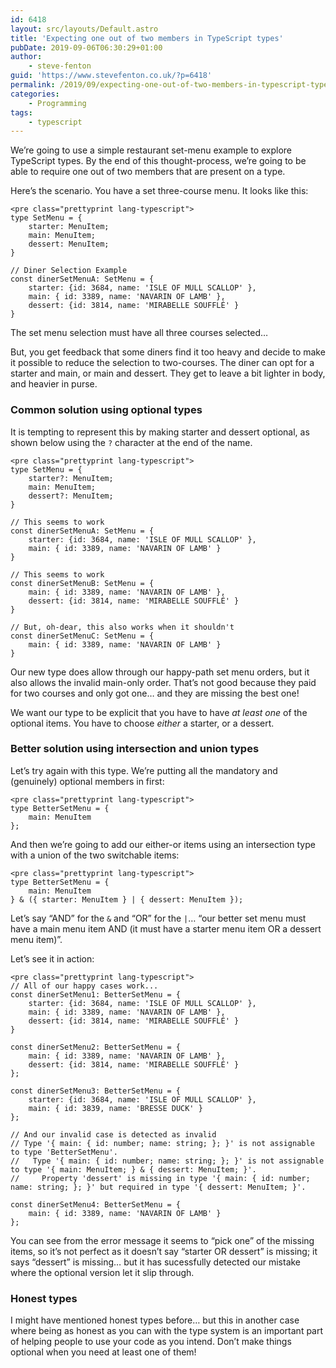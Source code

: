 ```yaml
---
id: 6418
layout: src/layouts/Default.astro
title: 'Expecting one out of two members in TypeScript types'
pubDate: 2019-09-06T06:30:29+01:00
author:
    - steve-fenton
guid: 'https://www.stevefenton.co.uk/?p=6418'
permalink: /2019/09/expecting-one-out-of-two-members-in-typescript-types/
categories:
    - Programming
tags:
    - typescript
---
```


We’re going to use a simple restaurant set-menu example to explore TypeScript types. By the end of this thought-process, we’re going to be able to require one out of two members that are present on a type.

Here’s the scenario. You have a set three-course menu. It looks like this:

```
<pre class="prettyprint lang-typescript">
type SetMenu = {
    starter: MenuItem;
    main: MenuItem;
    dessert: MenuItem;
}

// Diner Selection Example
const dinerSetMenuA: SetMenu = {
    starter: {id: 3684, name: 'ISLE OF MULL SCALLOP' },
    main: { id: 3389, name: 'NAVARIN OF LAMB' },
    dessert: {id: 3814, name: 'MIRABELLE SOUFFLÉ' }
}
```

The set menu selection must have all three courses selected…

But, you get feedback that some diners find it too heavy and decide to make it possible to reduce the selection to two-courses. The diner can opt for a starter and main, or main and dessert. They get to leave a bit lighter in body, and heavier in purse.

### Common solution using optional types

It is tempting to represent this by making starter and dessert optional, as shown below using the `?` character at the end of the name.

```
<pre class="prettyprint lang-typescript">
type SetMenu = {
    starter?: MenuItem;
    main: MenuItem;
    dessert?: MenuItem;
}

// This seems to work
const dinerSetMenuA: SetMenu = {
    starter: {id: 3684, name: 'ISLE OF MULL SCALLOP' },
    main: { id: 3389, name: 'NAVARIN OF LAMB' }
}

// This seems to work
const dinerSetMenuB: SetMenu = {
    main: { id: 3389, name: 'NAVARIN OF LAMB' },
    dessert: {id: 3814, name: 'MIRABELLE SOUFFLÉ' }
}

// But, oh-dear, this also works when it shouldn't
const dinerSetMenuC: SetMenu = {
    main: { id: 3389, name: 'NAVARIN OF LAMB' }
}
```

Our new type does allow through our happy-path set menu orders, but it also allows the invalid main-only order. That’s not good because they paid for two courses and only got one… and they are missing the best one!

We want our type to be explicit that you have to have *at least one* of the optional items. You have to choose *either* a starter, or a dessert.

### Better solution using intersection and union types

Let’s try again with this type. We’re putting all the mandatory and (genuinely) optional members in first:

```
<pre class="prettyprint lang-typescript">
type BetterSetMenu = {
    main: MenuItem
};
```

And then we’re going to add our either-or items using an intersection type with a union of the two switchable items:

```
<pre class="prettyprint lang-typescript">
type BetterSetMenu = {
    main: MenuItem
} & ({ starter: MenuItem } | { dessert: MenuItem });
```

Let’s say “AND” for the `&` and “OR” for the `|`… “our better set menu must have a main menu item AND (it must have a starter menu item OR a dessert menu item)”.

Let’s see it in action:

```
<pre class="prettyprint lang-typescript">
// All of our happy cases work...
const dinerSetMenu1: BetterSetMenu = {
    starter: {id: 3684, name: 'ISLE OF MULL SCALLOP' },
    main: { id: 3389, name: 'NAVARIN OF LAMB' },
    dessert: {id: 3814, name: 'MIRABELLE SOUFFLÉ' }
}

const dinerSetMenu2: BetterSetMenu = {
    main: { id: 3389, name: 'NAVARIN OF LAMB' },
    dessert: {id: 3814, name: 'MIRABELLE SOUFFLÉ' }
};

const dinerSetMenu3: BetterSetMenu = {
    starter: {id: 3684, name: 'ISLE OF MULL SCALLOP' },
    main: { id: 3839, name: 'BRESSE DUCK' }
};

// And our invalid case is detected as invalid
// Type '{ main: { id: number; name: string; }; }' is not assignable to type 'BetterSetMenu'.
//   Type '{ main: { id: number; name: string; }; }' is not assignable to type '{ main: MenuItem; } & { dessert: MenuItem; }'.
//     Property 'dessert' is missing in type '{ main: { id: number; name: string; }; }' but required in type '{ dessert: MenuItem; }'.

const dinerSetMenu4: BetterSetMenu = {
    main: { id: 3389, name: 'NAVARIN OF LAMB' }
};
```

You can see from the error message it seems to “pick one” of the missing items, so it’s not perfect as it doesn’t say “starter OR dessert” is missing; it says “dessert” is missing… but it has sucessfully detected our mistake where the optional version let it slip through.

### Honest types

I might have mentioned honest types before… but this in another case where being as honest as you can with the type system is an important part of helping people to use your code as you intend. Don’t make things optional when you need at least one of them!